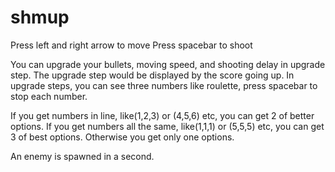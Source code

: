 # shmup
Press left and right arrow to move
Press spacebar to shoot

You can upgrade your bullets, moving speed, and shooting delay in upgrade step.
The upgrade step would be displayed by the score going up.
In upgrade steps, you can see three numbers like roulette, press spacebar to stop each number.

If you get numbers in line, like(1,2,3) or (4,5,6) etc, you can get 2 of better options.
If you get numbers all the same, like(1,1,1) or (5,5,5) etc, you can get 3 of best options.
Otherwise you get only one options.

An enemy is spawned in a second.
